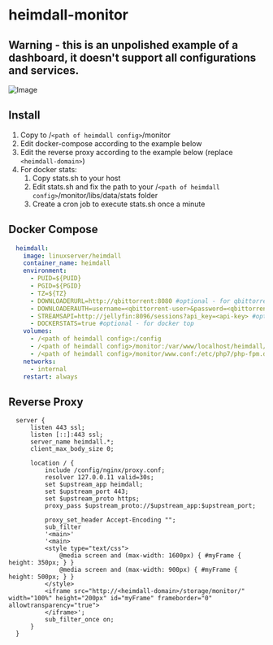 # heimdall-monitor

## Warning - this is an unpolished example of a dashboard, it doesn't support all configurations and services.

![Image](https://i.imgur.com/9uHibY0.jpg)

## Install
1. Copy to /`<path of heimdall config>`/monitor
1. Edit docker-compose according to the example below
1. Edit the reverse proxy according to the example below (replace `<heimdall-domain>`)
1. For docker stats:
    1. Copy stats.sh to your host
    1. Edit stats.sh and fix the path to your /`<path of heimdall config>`/monitor/libs/data/stats folder
    1. Create a cron job to execute stats.sh once a minute

## Docker Compose
```YAML
  heimdall:
    image: linuxserver/heimdall
    container_name: heimdall
    environment:
      - PUID=${PUID}
      - PGID=${PGID}
      - TZ=${TZ}
      - DOWNLOADERURL=http://qbittorrent:8080 #optional - for qbittorrent downloads
      - DOWNLOADERAUTH=username=<qbittorrent-user>&password=<qbittorrent-password> #optional - for qbittorrent downloads
      - STREAMSAPI=http://jellyfin:8096/sessions?api_key=<api-key> #optional - for jellyfin streams
      - DOCKERSTATS=true #optional - for docker top
    volumes:
      - /<path of heimdall config>:/config
      - /<path of heimdall config>/monitor:/var/www/localhost/heimdall/storage/app/public/monitor #required - change to your heimdall config folder
      - /<path of heimdall config>/monitor/www.conf:/etc/php7/php-fpm.d/www.conf #required - change to your heimdall config folder
    networks:
      - internal
    restart: always
```

## Reverse Proxy
```Nginx
  server {
      listen 443 ssl;
      listen [::]:443 ssl;
      server_name heimdall.*;
      client_max_body_size 0;

      location / {
          include /config/nginx/proxy.conf;
          resolver 127.0.0.11 valid=30s;
          set $upstream_app heimdall;
          set $upstream_port 443;
          set $upstream_proto https;
          proxy_pass $upstream_proto://$upstream_app:$upstream_port;

          proxy_set_header Accept-Encoding "";
          sub_filter
          '<main>'
          '<main>
          <style type="text/css"> 
              @media screen and (max-width: 1600px) { #myFrame { height: 350px; } }
              @media screen and (max-width: 900px) { #myFrame { height: 500px; } } 
          </style>
          <iframe src="http://<heimdall-domain>/storage/monitor/" width="100%" height="200px" id="myFrame" frameborder="0" allowtransparency="true">
          </iframe>';
          sub_filter_once on;
      }
  }
```